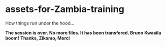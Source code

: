 <a id="top"></a>
# assets-for-Zambia-training
How things run under the hood...

**The session is over. No more files. It has been transfered. Bruno**
**Kwasila boom!**
**Thanks, Zikomo, Merci**


